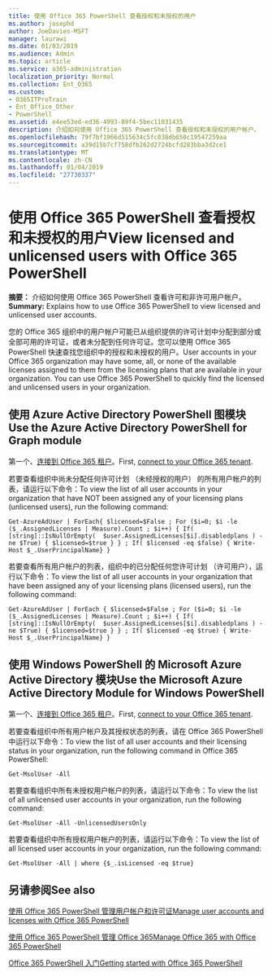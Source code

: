 ```yaml
---
title: 使用 Office 365 PowerShell 查看授权和未授权的用户
ms.author: josephd
author: JoeDavies-MSFT
manager: laurawi
ms.date: 01/03/2019
ms.audience: Admin
ms.topic: article
ms.service: o365-administration
localization_priority: Normal
ms.collection: Ent_O365
ms.custom:
- O365ITProTrain
- Ent_Office_Other
- PowerShell
ms.assetid: e4ee53ed-ed36-4993-89f4-5bec11031435
description: 介绍如何使用 Office 365 PowerShell 查看授权和未授权的用户帐户。
ms.openlocfilehash: 79f7bf1966d515634c5fc038db650c19547259aa
ms.sourcegitcommit: a39d15b7cf758dfb262d2724bcfd283bba3d2ce1
ms.translationtype: MT
ms.contentlocale: zh-CN
ms.lasthandoff: 01/04/2019
ms.locfileid: "27730337"
---
```

# <a name="view-licensed-and-unlicensed-users-with-office-365-powershell"></a><span data-ttu-id="e00e1-103">使用 Office 365 PowerShell 查看授权和未授权的用户</span><span class="sxs-lookup"><span data-stu-id="e00e1-103">View licensed and unlicensed users with Office 365 PowerShell</span></span>

<span data-ttu-id="e00e1-104">**摘要：** 介绍如何使用 Office 365 PowerShell 查看许可和非许可用户帐户。</span><span class="sxs-lookup"><span data-stu-id="e00e1-104">**Summary:** Explains how to use Office 365 PowerShell to view licensed and unlicensed user accounts.</span></span>
  
<span data-ttu-id="e00e1-p101">您的 Office 365 组织中的用户帐户可能已从组织提供的许可计划中分配到部分或全部可用的许可证，或者未分配到任何许可证。您可以使用 Office 365 PowerShell 快速查找您组织中的授权和未授权的用户。</span><span class="sxs-lookup"><span data-stu-id="e00e1-p101">User accounts in your Office 365 organization may have some, all, or none of the available licenses assigned to them from the licensing plans that are available in your organization. You can use Office 365 PowerShell to quickly find the licensed and unlicensed users in your organization.</span></span>


## <a name="use-the-azure-active-directory-powershell-for-graph-module"></a><span data-ttu-id="e00e1-107">使用 Azure Active Directory PowerShell 图模块</span><span class="sxs-lookup"><span data-stu-id="e00e1-107">Use the Azure Active Directory PowerShell for Graph module</span></span>

<span data-ttu-id="e00e1-108">第一个、[连接到 Office 365 租户](connect-to-office-365-powershell.md#connect-with-the-azure-active-directory-powershell-for-graph-module)。</span><span class="sxs-lookup"><span data-stu-id="e00e1-108">First, [connect to your Office 365 tenant](connect-to-office-365-powershell.md#connect-with-the-azure-active-directory-powershell-for-graph-module).</span></span>
 
<span data-ttu-id="e00e1-109">若要查看组织中尚未分配任何许可计划 （未经授权的用户） 的所有用户帐户的列表，请运行以下命令：</span><span class="sxs-lookup"><span data-stu-id="e00e1-109">To view the list of all user accounts in your organization that have NOT been assigned any of your licensing plans (unlicensed users), run the following command:</span></span>
  
```
Get-AzureAdUser | ForEach{ $licensed=$False ; For ($i=0; $i -le ($_.AssignedLicenses | Measure).Count ; $i++) { If( [string]::IsNullOrEmpty(  $user.AssignedLicenses[$i].disabledplans ) -ne $True) { $licensed=$true } } ; If( $licensed -eq $false) { Write-Host $_.UserPrincipalName} }
```

<span data-ttu-id="e00e1-110">若要查看所有用户帐户的列表，组织中的已分配任何您许可计划 （许可用户），运行以下命令：</span><span class="sxs-lookup"><span data-stu-id="e00e1-110">To view the list of all user accounts in your organization that have been assigned any of your licensing plans (licensed users), run the following command:</span></span>
  
```
Get-AzureAdUser | ForEach { $licensed=$False ; For ($i=0; $i -le ($_.AssignedLicenses | Measure).Count ; $i++) { If( [string]::IsNullOrEmpty(  $user.AssignedLicenses[$i].disabledplans ) -ne $True) { $licensed=$true } } ; If( $licensed -eq $true) { Write-Host $_.UserPrincipalName} }
```

## <a name="use-the-microsoft-azure-active-directory-module-for-windows-powershell"></a><span data-ttu-id="e00e1-111">使用 Windows PowerShell 的 Microsoft Azure Active Directory 模块</span><span class="sxs-lookup"><span data-stu-id="e00e1-111">Use the Microsoft Azure Active Directory Module for Windows PowerShell</span></span>

<span data-ttu-id="e00e1-112">第一个、[连接到 Office 365 租户](connect-to-office-365-powershell.md#connect-with-the-microsoft-azure-active-directory-module-for-windows-powershell)。</span><span class="sxs-lookup"><span data-stu-id="e00e1-112">First, [connect to your Office 365 tenant](connect-to-office-365-powershell.md#connect-with-the-microsoft-azure-active-directory-module-for-windows-powershell).</span></span>

<span data-ttu-id="e00e1-113">若要查看组织中所有用户帐户及其授权状态的列表，请在 Office 365 PowerShell 中运行以下命令：</span><span class="sxs-lookup"><span data-stu-id="e00e1-113">To view the list of all user accounts and their licensing status in your organization, run the following command in Office 365 PowerShell:</span></span>
  
```
Get-MsolUser -All
```

<span data-ttu-id="e00e1-114">若要查看组织中所有未授权用户帐户的列表，请运行以下命令：</span><span class="sxs-lookup"><span data-stu-id="e00e1-114">To view the list of all unlicensed user accounts in your organization, run the following command:</span></span>
  
```
Get-MsolUser -All -UnlicensedUsersOnly
```

<span data-ttu-id="e00e1-115">若要查看组织中所有授权用户帐户的列表，请运行以下命令：</span><span class="sxs-lookup"><span data-stu-id="e00e1-115">To view the list of all licensed user accounts in your organization, run the following command:</span></span>
  
```
Get-MsolUser -All | where {$_.isLicensed -eq $true}
```

## <a name="see-also"></a><span data-ttu-id="e00e1-116">另请参阅</span><span class="sxs-lookup"><span data-stu-id="e00e1-116">See also</span></span>

[<span data-ttu-id="e00e1-117">使用 Office 365 PowerShell 管理用户帐户和许可证</span><span class="sxs-lookup"><span data-stu-id="e00e1-117">Manage user accounts and licenses with Office 365 PowerShell</span></span>](manage-user-accounts-and-licenses-with-office-365-powershell.md)
  
[<span data-ttu-id="e00e1-118">使用 Office 365 PowerShell 管理 Office 365</span><span class="sxs-lookup"><span data-stu-id="e00e1-118">Manage Office 365 with Office 365 PowerShell</span></span>](manage-office-365-with-office-365-powershell.md)
  
[<span data-ttu-id="e00e1-119">Office 365 PowerShell 入门</span><span class="sxs-lookup"><span data-stu-id="e00e1-119">Getting started with Office 365 PowerShell</span></span>](getting-started-with-office-365-powershell.md)
